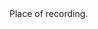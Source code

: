 

<tr>
<td>
<a name="RLC"></a>
</td>
<td markdown="1">
<span class="reference-summary">
	Place of recording.
</span>

</td>
</tr>


